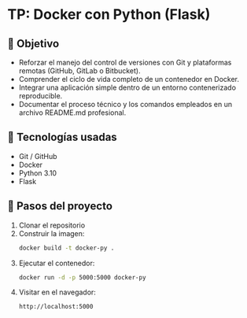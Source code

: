 # TP: Docker con Python (Flask)

## 🚀 Objetivo
- Reforzar el manejo del control de versiones con Git y plataformas remotas (GitHub, GitLab o Bitbucket).
- Comprender el ciclo de vida completo de un contenedor en Docker.
- Integrar una aplicación simple dentro de un entorno contenerizado reproducible.
- Documentar el proceso técnico y los comandos empleados en un archivo README.md profesional.

## 🧱 Tecnologías usadas
- Git / GitHub
- Docker
- Python 3.10
- Flask

## 🧩 Pasos del proyecto
1. Clonar el repositorio
2. Construir la imagen:
   ```bash
   docker build -t docker-py .
3. Ejecutar el contenedor:
   ```bash
   docker run -d -p 5000:5000 docker-py
4. Visitar en el navegador:
   ```bash
   http://localhost:5000
